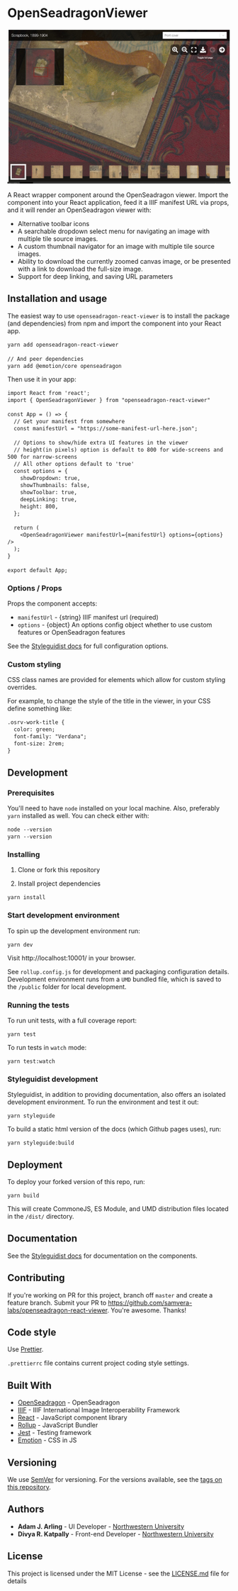 # OpenSeadragonViewer

![Image of OpenSeadragon React Viewer](/screenshot.jpg)

A React wrapper component around the OpenSeadragon viewer. Import the component into your React application, feed it a IIIF manifest URL via props, and it will render an OpenSeadragon viewer with:

- Alternative toolbar icons
- A searchable dropdown select menu for navigating an image with multiple tile source images.
- A custom thumbnail navigator for an image with multiple tile source images.
- Ability to download the currently zoomed canvas image, or be presented with a link to download the full-size image.
- Support for deep linking, and saving URL parameters

## Installation and usage

The easiest way to use `openseadragon-react-viewer` is to install the package (and dependencies) from npm and import the component into your React app.

```
yarn add openseadragon-react-viewer

// And peer dependencies
yarn add @emotion/core openseadragon
```

Then use it in your app:

```
import React from 'react';
import { OpenSeadragonViewer } from "openseadragon-react-viewer"

const App = () => {
  // Get your manifest from somewhere
  const manifestUrl = "https://some-manifest-url-here.json";

  // Options to show/hide extra UI features in the viewer
  // height(in pixels) option is default to 800 for wide-screens and 500 for narrow-screens
  // All other options default to 'true'
  const options = {
    showDropdown: true,
    showThumbnails: false,
    showToolbar: true,
    deepLinking: true,
    height: 800,
  };

  return (
    <OpenSeadragonViewer manifestUrl={manifestUrl} options={options} />
  );
}

export default App;
```

### Options / Props

Props the component accepts:

- `manifestUrl` - {string} IIIF manifest url (required)
- `options` - {object} An options config object whether to use custom features or OpenSeadragon features

See the [Styleguidist docs](https://samvera-labs.github.io/openseadragon-react-viewer/) for full configuration options.

### Custom styling

CSS class names are provided for elements which allow for custom styling overrides.

For example, to change the style of the title in the viewer, in your CSS define something like:

```
.osrv-work-title {
  color: green;
  font-family: "Verdana";
  font-size: 2rem;
}
```

## Development

### Prerequisites

You'll need to have `node` installed on your local machine. Also, preferably `yarn` installed as well. You can check either with:

```
node --version
yarn --version
```

### Installing

1. Clone or fork this repository

2. Install project dependencies

```
yarn install
```

### Start development environment

To spin up the development environment run:

```
yarn dev
```

Visit http://localhost:10001/ in your browser.

See `rollup.config.js` for development and packaging configuration details. Development environment runs from a `UMD` bundled file, which is saved to the `/public` folder for local development.

### Running the tests

To run unit tests, with a full coverage report:

```
yarn test
```

To run tests in `watch` mode:

```
yarn test:watch
```

### Styleguidist development

Styleguidist, in addition to providing documentation, also offers an isolated development environment. To run the environment and test it out:

```
yarn styleguide
```

To build a static html version of the docs (which Github pages uses), run:

```
yarn styleguide:build
```

## Deployment

To deploy your forked version of this repo, run:

```
yarn build
```

This will create CommoneJS, ES Module, and UMD distribution files located in the `/dist/` directory.

## Documentation

See the [Styleguidist docs](https://samvera-labs.github.io/openseadragon-react-viewer/) for documentation on the components.

## Contributing

If you're working on PR for this project, branch off `master` and create a feature branch. Submit your PR to https://github.com/samvera-labs/openseadragon-react-viewer. You're awesome. Thanks!

## Code style

Use [Prettier](https://prettier.io/).

`.prettierrc` file contains current project coding style settings.

## Built With

- [OpenSeadragon](https://openseadragon.github.io/) - OpenSeadragon
- [IIIF](https://iiif.io/) - IIIF International Image Interoperability Framework
- [React](https://reactjs.org/) - JavaScript component library
- [Rollup](https://rollupjs.org/) - JavaScript Bundler
- [Jest](https://jestjs.io/) - Testing framework
- [Emotion](https://emotion.sh/) - CSS in JS

## Versioning

We use [SemVer](http://semver.org/) for versioning. For the versions available, see the [tags on this repository](https://github.com/your-name-or-organization/your-repository-name/tags).

## Authors

- **Adam J. Arling** - UI Developer - [Northwestern University](https://github.com/adamjarling)
- **Divya R. Katpally** - Front-end Developer - [Northwestern University](https://github.com/katdivyareddy10)

## License

This project is licensed under the MIT License - see the [LICENSE.md](LICENSE.md) file for details
